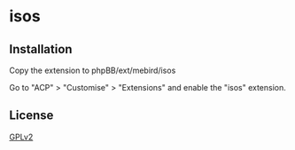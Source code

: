 # isos

## Installation

Copy the extension to phpBB/ext/mebird/isos

Go to "ACP" > "Customise" > "Extensions" and enable the "isos" extension.

## License

[GPLv2](license.txt)
